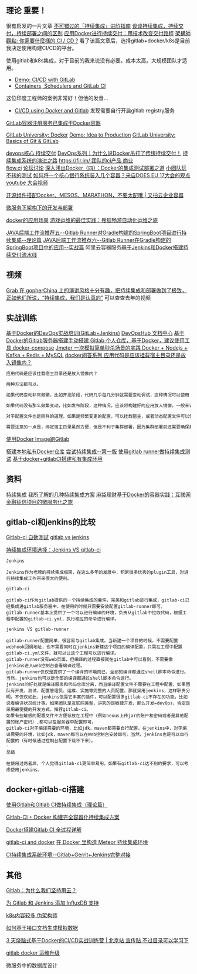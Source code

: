 ## 理论 重要！


很有启发的一片文章 [不可错过的「持续集成」进阶指南](https://zhuanlan.zhihu.com/p/23264046)
[谈谈持续集成，持续交付，持续部署之间的区别](http://blog.flow.ci/cicd_difference/)
[应用Docker进行持续交付：用技术改变交付路程](https://yq.aliyun.com/articles/54783)
[架構師觀點: 你需要什麼樣的 CI / CD ?](http://columns.chicken-house.net/2017/08/05/what-cicd-do-you-need/)
看了该篇文章后，选择gitlab+docker/k8s是目前我决定使用构建CI/CD的平台。

使用gitlab和k8s集成，对于目前的我来说没有必要。成本太高。大规模团队才适用。  

- [Demo: CI/CD with GitLab](https://www.youtube.com/watch?v=1iXFbchozdY)
- [Containers, Schedulers and GitLab CI](https://www.youtube.com/watch?v=d-9awBxEbvQ)

这位印度工程师的案例非常好！但他的发音...
- [CI/CD using Docker and Gitlab](https://www.youtube.com/watch?v=TPn5pL2yTmo)
发现需要自行开启gitlab registry服务

[GitLab容器注册服务已集成于Docker容器](http://www.infoq.com/cn/news/2016/05/gitlab-docker-registry?utm_campaign=infoq_content&utm_source=infoq&utm_medium=feed&utm_term=global)

[GitLab University: Docker](https://www.youtube.com/watch?v=ugOrCcbdHko)
[Demo: Idea to Production](https://www.youtube.com/watch?v=pY4IbEXxxGY)
[GitLab University: Basics of Git & GitLab](https://www.youtube.com/watch?v=03wb9FvO4Ak)

[devops核心 持续交付](http://www.jianshu.com/p/5b433bc5ddf6)
[DevOps系列｜为什么说Docker吊打了传统持续交付！](https://www.easyops.cn/news/362)
[持续集成系统的演进之路](http://jolestar.com/ci-teamcity-vs-jenkins/)
[https://fir.im/ 团队的ci产品 商业](http://docs.flow.ci/zh/ios_quick_start.html)  
[flow.ci](https://flow.ci/?d=1502815891634)
[论坛讨论](https://segmentfault.com/q/1010000003784336)
[](http://cosven.me/blogs/9)
[深入浅出Docker（四）：Docker的集成测试部署之道](http://www.bkjia.com/Linux/936347.html)
[小团队玩不转的测试](http://blog.kazaff.me/2016/08/18/%E5%B0%8F%E5%9B%A2%E9%98%9F%E7%8E%A9%E4%B8%8D%E8%BD%AC%E7%9A%84%E6%B5%8B%E8%AF%95/)
[如何将一个核心银行系统装入几个容器？来自DOES EU 17大会的观点](http://www.infoq.com/cn/news/2017/08/containers-core-banking) [youtube 大会视频](https://www.youtube.com/watch?v=6FFFrqjybnE)

[开源组件搭配Docker、MESOS、MARATHON，不要太配哦 | 又拍云企业容器](http://weibo.com/ttarticle/p/show?id=2309404050097963984969&sudaref=www.google.com&retcode=6102)

[微服务下架构下的开发与部署](http://weibo.com/ttarticle/p/show?id=2309351002704130532656034300#related)

[docker的应用场景](https://www.zhihu.com/question/22969309)
[游戏运维的最佳实践：搜狐畅游自动化运维之旅](http://dockone.io/article/2547)

[JAVA后端工作流推荐五--Gitlab Runner对Gradle构建的SpringBoot项目进行持续集成--理论篇](https://blog.dxscx.com/2017/01/09/gitlab-runner/)
[JAVA后端工作流推荐六--Gitlab Runner在Gradle构建的SpringBoot项目中的应用--实战篇](https://blog.dxscx.com/2017/01/09/gitlab-runner-gradle/)
阿里云容器服务[基于Jenkins和Docker搭建持续交付流水线](https://www.alibabacloud.com/zh/getting-started/projects/setup-jenkins-based-continuous-delivery-pipeline-with-docker)

## 视频
[Grab 在 gopherChina 上的演讲风格十分有趣，把持续集成和部署做到了极致，正如他们所说，“持续集成，我们是认真的”](https://www.v2ex.com/t/272343)
可以查查去年的视频

## 实战训练
[基于Docker的DevOps实战培训(GitLab+Jenkins)](http://docs.devopshub.cn/udad-devops-docker-hols/index.html)
[DevOpsHub 文档中心](http://docs.devopshub.cn/)
[基于Docker的Gitlab服务器搭建手动搭建 Gitlab 个人仓库，基于Docker，建议使用工具 docker-compose](http://qii404.me/2017/04/17/docker-gitlab.html)
[Jmeter 一次模拟简单秒杀场景的实践 Docker + Nodejs + Kafka + Redis + MySQL](http://www.itnose.net/detail/6712076.html)
[docker问答系列 应用代码是应该挂载宿主目录还是放入镜像内？](http://chuansong.me/n/1459002051928)

```sh
应用代码是应该挂载宿主目录还是放入镜像内？ 

两种方法都可以。

如果代码变动非常频繁，比如开发阶段，代码几乎每几分钟就需要变动调试，这种情况可以使用 --volume 挂载宿主目录的办法。这样不用每次构建新镜像，直接再次运行就可以加载最新代码，甚至有些工具可以观察文件变化从而动态加载，这样可以提高开发效率。

如果代码没有那么频繁变动，比如发布阶段，这种情况，应该将构建好的应用放入镜像。一般来说是使用 CI/CD 工具，如 Jenkins, Drone.io, Gitlab CI 等，进行构建、测试、制作镜像、发布镜像、以及分步发布上线。

对于配置文件也是同样的道理，如果是频繁变更的配置，可以挂载宿主，或者动态配置文件可以使用卷。但是对于并非频繁变更的配置文件，应该将其纳入版本控制中，走 CI/CD 流程进行部署。

需要注意的一点是，绑定宿主目录虽然方便，但是不利于集群部署，因为集群部署前还需要确保集群各个节点同步存在所挂载的目录及其内容。因此集群部署更倾向于将应用打入镜像，方便部署。

```

[使用Docker Image跑Gitlab](https://www.bbsmax.com/A/gVdnm37N5W/)

[搭建本地私有Docker仓库](http://blog.kazaff.me/2016/06/16/%E6%90%AD%E5%BB%BA%E6%9C%AC%E5%9C%B0%E7%A7%81%E6%9C%89docker%E4%BB%93%E5%BA%93/)
[尝试持续集成--第一版](http://blog.kazaff.me/2016/06/16/%E5%B0%9D%E8%AF%95%E6%8C%81%E7%BB%AD%E9%9B%86%E6%88%90--%E7%AC%AC%E4%B8%80%E7%89%88/)
[使用gitlab runner做持续集成测试](http://www.51testing.com/html/20/n-3719320.html)
[基于docker+gitlabCI搭建私有集成环境](http://blog.kazaff.me/2016/06/15/%E5%9F%BA%E4%BA%8Edocker+gitlabCI%E6%90%AD%E5%BB%BA%E7%A7%81%E6%9C%89%E6%8C%81%E7%BB%AD%E9%9B%86%E6%88%90%E7%8E%AF%E5%A2%83/)
## 资料
[持续集成](http://www.cnblogs.com/99fu/p/6042744.html)
[我所了解的几种持续集成方案](http://www.jianshu.com/p/e3c5fdc84416)
[麻袋理财基于Docker的容器实践：互联网金融征信项目的微服务化之旅](https://yq.aliyun.com/articles/59951)
## gitlab-ci和jenkins的比较
[Gitlab-ci 自動測試](http://phorum.study-area.org/index.php?topic=71620.0)
[gitlab vs jenkins](https://gxnotes.com/article/92531.html)

[持续集成环境选择：Jenkins VS gitlab-ci](http://blog.csdn.net/xinluke/article/details/53982150)

```
Jenkins

Jenkins作为老牌的持续集成框架，在这么多年的发展中，积累很多优秀的plugin工具，对进行持续集成工作带来很大的便利。

gitlab-ci

gitlab-ci作为gitlab提供的一个持续集成的套件，完美和gitlab进行集成，gitlab-ci已经集成进gitlab服务器中，在使用的时候只需要安装配置gitlab-runner即可。 
gitlab-runner基本上提供了一个可以进行编译的环境，负责从gitlab中拉取代码，根据工程中配置的gitlab-ci.yml，执行相应的命令进行编译。

jenkins VS gitlab-runner

gitlab-runner配置简单，很容易与gitlab集成。当新建一个项目的时候，不需要配置webhook回调地址，也不需要同时在jenkins新建这个项目的编译配置，只需在工程中配置gitlab-ci.yml文件，就可以让这个工程可以进行编译。
gitlab-runner没有web页面，但编译的过程直接就在gitlab中可以看到，不需要像jenkins进入web控制台查看编译过程。
gitlab-runner仅仅是提供了一个编译的环境而已，全部的编译都通过shell脚本命令进行。当然，jenkins也可以是全部的编译都通过shell脚本命令进行。
jenkins的好处就是编译服务和代码仓库分离，而且编译配置文件不需要在工程中配置，如果团队有开发、测试、配置管理员、运维、实施等完整的人员配置，那就采用jenkins，这样职责分明。不仅仅如此，jenkins依靠它丰富的插件，可以配置很多gitlab-ci不存在的功能，比如说看编译状况统计等。如果团队是互联网类型，讲究的是敏捷开发，那么开发=devOps，肯定是采用最便捷的开发方式，推荐gitlab-ci。
如果有些敏感的配置文件不方便存放在工程中（例如nexus上传jar的账户和密码或者是其他配置的账户密码）,都可以在服务器中配置即可。
gitlab-ci对于编译需要的环境，比如jdk，maven都需要自行配置。在jenkins中，对于编译需要的环境，比如jdk，maven都可以在Web控制台安装即可。当然，jenkins也是可以自行配置的（有时候通过控制台配置下载不下来）。
-
总结

在使用过两者后，个人觉得gitlab-ci更简单易用，如果有gitlab-ci达不到的要求，可以考虑使用jenkins。
```

## docker+gitlab-ci搭建
[使用Gitlab和Gitlab CI做持续集成（理论篇）](https://my.oschina.net/donhui/blog/717930)

[Gitlab-CI + Docker 构建完全容器化持续集成方案](https://my.oschina.net/u/2400083/blog/818222)

[Docker搭建Gitlab CI 全过程详解](https://my.oschina.net/u/1396253/blog/181498)

[gitlab-ci and docker](https://ronmi.github.io/post/docker/gitlab-ci-docker/)
[在 Docker 里构造 Meteor 持续集成环境](http://blog.csdn.net/pinxue/article/details/45500277)

[](https://www.bbsmax.com/A/gVdnm37N5W/)
[CI持续集成系统环境--Gitlab+Gerrit+Jenkins完整对接](http://www.cnblogs.com/kevingrace/p/5651447.html)


## 其他
[Gitlab：为什么我们坚持用云？](http://www.yunweipai.com/archives/18870.html)

  [为 Gitlab 和 Jenkins 添加 InfluxDB 支持](http://blog.fleeto.us/content/wei-gitlab-he-jenkins-tian-jia-influxdb-zhi-chi)

[k8s内容较多 伪架构师](http://blog.fleeto.us/)

[如何基于接口文档生成模拟数据](http://blog.kazaff.me/2016/09/21/%E5%A6%82%E4%BD%95%E5%9F%BA%E4%BA%8E%E6%8E%A5%E5%8F%A3%E6%96%87%E6%A1%A3%E7%94%9F%E6%88%90%E6%A8%A1%E6%8B%9F%E6%95%B0%E6%8D%AE/)

[3 天烧脑式基于Docker的CI/CD实战训练营 | 北京站 宣传贴 不过目录可以学习下](http://dockone.io/article/2526)

[gitlab docker 运维升级](http://www.jianshu.com/p/f836c3b867f8)



微服务中的数据库设计

